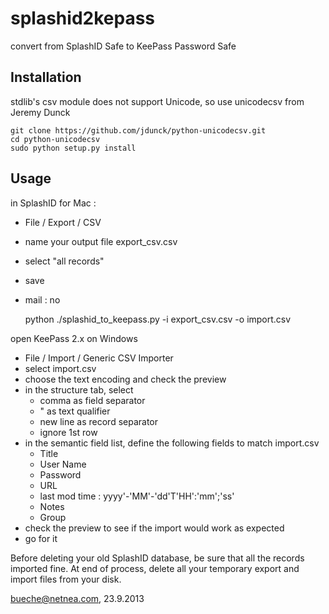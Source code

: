 splashid2kepass
===============

convert from SplashID Safe to KeePass Password Safe

Installation
------------

stdlib's csv module does not support Unicode, so use unicodecsv from Jeremy Dunck

    git clone https://github.com/jdunck/python-unicodecsv.git
    cd python-unicodecsv
    sudo python setup.py install

Usage
-----

in SplashID for Mac :

- File / Export / CSV
- name your output file export_csv.csv
- select "all records"
- save
- mail : no

    python ./splashid_to_keepass.py -i export_csv.csv -o import.csv

open KeePass 2.x on Windows

- File / Import / Generic CSV Importer
- select import.csv
- choose the text encoding and check the preview
- in the structure tab, select
    - comma as field separator
    - " as text qualifier
    - new line as record separator
    - ignore 1st row
- in the semantic field list, define the following fields to match import.csv
    - Title
    - User Name
    - Password
    - URL
    - last mod time : yyyy'-'MM'-'dd'T'HH':'mm';'ss'
    - Notes
    - Group
- check the preview to see if the import would work as expected
- go for it

Before deleting your old SplashID database, be sure that all the records imported fine. At end of process, delete all your temporary export and import files from your disk.

bueche@netnea.com, 23.9.2013

